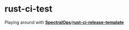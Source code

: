 # rust-ci-test

Playing around with **[SpectralOps]**/**[rust-ci-release-template]**

[SpectralOps]: https://github.com/SpectralOps
[rust-ci-release-template]: https://github.com/spectralops/rust-ci-release-template
